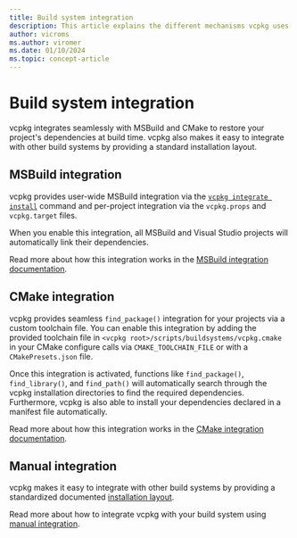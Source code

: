 ```yaml
---
title: Build system integration
description: This article explains the different mechanisms vcpkg uses to integrate with build systems.
author: vicroms
ms.author: viromer
ms.date: 01/10/2024
ms.topic: concept-article
---
```

# Build system integration

vcpkg integrates seamlessly with MSBuild and CMake to restore your project's
dependencies at build time. vcpkg also makes it easy to integrate with other
build systems by providing a standard installation layout.

## MSBuild integration

vcpkg provides user-wide MSBuild integration via the
[`vcpkg integrate install`](../commands/integrate.md#vcpkg-integrate-install)
command and per-project integration via the `vcpkg.props` and `vcpkg.target`
files.

When you enable this integration, all MSBuild and Visual Studio projects will automatically link their dependencies.

Read more about how this integration works in the [MSBuild integration
documentation](../users/buildsystems/msbuild-integration.md).

## CMake integration

vcpkg provides seamless `find_package()` integration for your projects via a
custom toolchain file. You can enable this integration by adding the provided
toolchain file in `<vcpkg root>/scripts/buildsystems/vcpkg.cmake` in your CMake
configure calls via `CMAKE_TOOLCHAIN_FILE` or with a `CMakePresets.json` file.

Once this integration is activated, functions like `find_package()`, `find_library()`, and `find_path()` will automatically search through the vcpkg installation directories to find the required dependencies. Furthermore, vcpkg is also able to install your dependencies
declared in a manifest file automatically.

Read more about how this integration works in the [CMake integration
documentation](../users/buildsystems/cmake-integration.md).

## Manual integration

vcpkg makes it easy to integrate with other build systems by providing a standardized documented [installation layout](../reference/installation-tree-layout.md).

Read more about how to integrate vcpkg with your build system using [manual
integration](../users/buildsystems/manual-integration.md).
